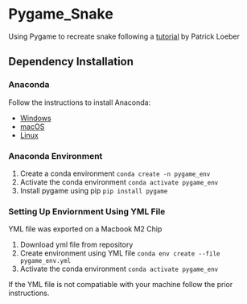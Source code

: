 # Pygame_Snake
Using Pygame to recreate snake following a [tutorial](https://www.youtube.com/watch?v=--nsd2ZeYvs) by Patrick Loeber


## Dependency Installation

### Anaconda
Follow the instructions to install Anaconda:

- [Windows](https://docs.conda.io/projects/conda/en/latest/user-guide/install/windows.html)
- [macOS](https://docs.conda.io/projects/conda/en/latest/user-guide/install/macos.html)
- [Linux](https://docs.conda.io/projects/conda/en/latest/user-guide/install/linux.html)

### Anaconda Environment

1. Create a conda environment
```conda create -n pygame_env```
2. Activate the conda environment
```conda activate pygame_env```
3. Install pygame using pip
```pip install pygame```

### Setting Up Enviornment Using YML File
YML file was exported on a Macbook M2 Chip

1. Download yml file from repository 
2. Create environment using YML file
```conda env create --file pygame_env.yml```
3. Activate the conda environment
```conda activate pygame_env```

If the YML file is not compatiable with your machine follow
the prior instructions.